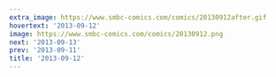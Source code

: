 ```yaml
---
extra_image: https://www.smbc-comics.com/comics/20130912after.gif
hovertext: '2013-09-12'
image: https://www.smbc-comics.com/comics/20130912.png
next: '2013-09-13'
prev: '2013-09-11'
title: '2013-09-12'
---
```

